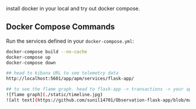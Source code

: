  install docker in your local and try out docker compose.


## Docker Compose Commands
Run the services defined in your `docker-compose.yml`:
```bash
docker-compose build --no-cache
docker-compose up 
docker-compose down

## head to kibana URL to see telemetry data
http://localhost:5601/app/apm/services/flask-app/

## to see the flame graph. head to flask-app -> transactions -> your app route
![flame graph](./static/timeline.jpg)
![alt text](https://github.com/sunil14701/Observation-flask-app/blob/master/static/timeline.jpg?raw=true)



